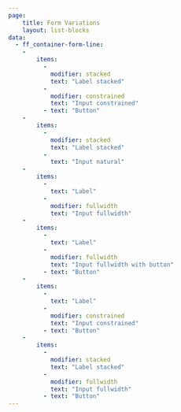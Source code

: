 ```yaml
---
page:
    title: Form Variations
    layout: list-blocks
data:
  - ff_container-form-line:
    -
        items: 
          - 
            modifier: stacked
            text: "Label stacked"  
          -              
            modifier: constrained
            text: "Input constrained"
          - text: "Button"
    -
        items: 
          - 
            modifier: stacked
            text: "Label stacked"  
          -              
            text: "Input natural"
    -
        items: 
          - 
            text: "Label"  
          -              
            modifier: fullwidth
            text: "Input fullwidth"
    -
        items: 
          - 
            text: "Label"  
          -              
            modifier: fullwidth
            text: "Input fullwidth with button"
          - text: "Button"
    -
        items: 
          - 
            text: "Label"  
          -              
            modifier: constrained
            text: "Input constrained"
          - text: "Button"
    -
        items: 
          - 
            modifier: stacked
            text: "Label stacked"  
          -              
            modifier: fullwidth
            text: "Input fullwidth"
          - text: "Button"
---
```

